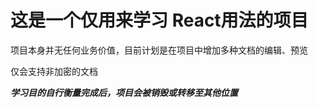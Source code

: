 # 这是一个仅用来学习 React用法的项目

项目本身并无任何业务价值，目前计划是在项目中增加多种文档的编辑、预览

仅会支持非加密的文档

***学习目的自行衡量完成后，项目会被销毁或转移至其他位置***
